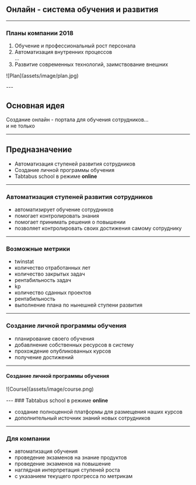 
## Онлайн - система обучения и развития

---

### Планы компании 2018

1. Обучение и профессиональный рост персонала
2. Автоматизация внутренних процессов<br />
...
4. Развитие современных технологий, заимствование внешних

<p class = 'b-img-plan'>
![Plan](assets/image/plan.jpg)
</p>
---

## Основная идея

Создание онлайн - портала для обучения сотрудников...
<br/> и не только

---
## Предназначение
- Автоматизация ступеней развития сотрудников
- Создание личной программы обучения
- Tabtabus school в режиме <b>online</b>

---
### Автоматизация ступеней развития сотрудников

- автоматизирует обучение сотрудников
- помогает контролировать знания
- помогает принимать решения о повышении
- позволяет контролировать своих достижения самому сотруднику

---
### Возможные метрики

- twinstat
 - количество отработанных лет
 - количество закрытых задач
 - рентабильность задач
- kp
 - количество сданных проектов
 - рентабильность
 - выполнение плана по нынешней ступени развития
 
---
### Создание личной программы обучения

 - планирование своего обучения
 - добавлнение собственных ресурсов в систему
 - прохождение опубликованных курсов
 - получение достижений
---
#### Создание личной программы обучения
<p class='b-img-private'>
![Course](assets/image/course.png)
</p>
---
### Tabtabus school в режиме <b>online</b>

 - создание полноценной платформы для размещения наших курсов
 - дополнительный источник знаний новых сотрудников

---
### Для компании

- автоматизация обучения
- проведение экзаменов на знание продуктов
- проведение экзаменов на повышение
- наглядная интерпретация ступеней роста
 - с указанием текущего прогресса по метрикам


